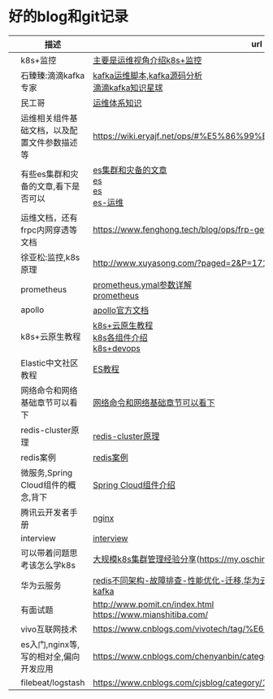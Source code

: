 # 好的blog和git记录



|      | 描述                                         | url                                                          |
| ---- | -------------------------------------------- | ------------------------------------------------------------ |
|      | k8s+监控                                     | [主要是运维视角介绍k8s+监控](https://cloud.tencent.com/developer/user/5908455) |
|      | 石臻臻:滴滴kafka专家                         | [kafka运维脚本,kafka源码分析](https://www.szzdzhp.com/kafka/)<br />[滴滴kafka知识星球](https://wx.zsxq.com/dweb2/index/group/28855282812811) |
|      | 民工哥                                       | [运维体系知识](https://zhuanlan.zhihu.com/p/366241294)       |
|      | 运维相关组件基础文档，以及配置文件参数描述等 | https://wiki.eryajf.net/ops/#%E5%86%99%E4%BD%9C%E6%84%9F%E6%80%80 |
|      | 有些es集群和灾备的文章,看下是否可以          | [es集群和灾备的文章](https://cloud.tencent.com/developer/user/6583491)<br />[es](https://cloud.tencent.com/developer/column/4008)<br />[es](https://cloud.tencent.com/developer/column/90442/tag-10307)<br />[es-运维](https://cloud.tencent.com/developer/column/84934/tag-10307) |
|      | 运维文档，还有frpc内网穿透等文档             | https://www.fenghong.tech/blog/ops/frp-get-realip/           |
|      | 徐亚松:监控,k8s原理                          | http://www.xuyasong.com/?paged=2&P=1717                      |
|      | prometheus                                   | [prometheus.ymal参数详解](https://www.cnblogs.com/rexcheny/p/10675891.html)<br />[prometheus](https://cloud.tencent.com/developer/user/7471804) |
|      | apollo                                       | [apollo官方文档](https://www.apolloconfig.com/#/zh/README)   |
|      | k8s+云原生教程                               | [k8s+云原生教程](https://jimmysong.io/kubernetes-handbook/guide/kubelet-authentication-authorization.html)<br />[k8s各组件介绍](https://blog.z0ukun.com/?cat=61)<br />[k8s+devops](https://www.yuque.com/coolops/kubernetes) |
|      | Elastic中文社区教程                          | [ES教程](https://elasticstack.blog.csdn.net/article/details/102728604) |
|      | 网络命令和网络基础章节可以看下               | [网络命令和网络基础章节可以看下](https://www.kancloud.cn/panxin20/notes/1923557  ) |
|      | redis-cluster原理                            | [redis-cluster原理](https://blog.csdn.net/xiaofeng10330111/article/details/90384502?ops_request_misc=%257B%2522request%255Fid%2522%253A%2522163653146816780265451858%2522%252C%2522scm%2522%253A%252220140713.130102334.pc%255Fblog.%2522%257D&request_id=163653146816780265451858&biz_id=0&utm_medium=distribute.pc_search_result.none-task-blog-2~blog~first_rank_v2~rank_v29-5-90384502.pc_v2_rank_blog_default&utm_term=redis+cluster&spm=1018.2226.3001.4450)<br /> |
|      | redis案例                                    | [redis案例](https://www.cnblogs.com/huanxiyun/tag/redis/)    |
|      | 微服务,Spring Cloud组件的概念,背下           | [Spring Cloud组件介绍](http://c.biancheng.net/view/5467.html) |
|      | 腾讯云开发者手册                             | [nginx](https://cloud.tencent.com/developer/doc/1158)        |
|      | interview                                    | [interview](https://zyfcodes.blog.csdn.net/article/details/100706167) |
|      | 可以带着问题思考该怎么学k8s                  | [大规模k8s集群管理经验分享](https://my.oschina.net/erdateam/blog/5336527)(https://my.oschina.net/erdateam/blog/5348560) |
|      | 华为云服务                                   | [redis不同架构-故障排查-性能优化-迁移,华为云服务都有文档,可以看](https://support.huaweicloud.com/dcs_faq/dcs-faq-0427020.html)<br />[kafka](https://support.huaweicloud.com/bestpractice-kafka/kafka-bp-190605002.html) |
|      | 有面试题                                     | http://www.pomit.cn/index.html<br />https://www.mianshitiba.com/ |
|      | vivo互联网技术                               | https://www.cnblogs.com/vivotech/tag/%E6%9C%8D%E5%8A%A1%E5%99%A8/ |
|      | es入门,nginx等,写的相对全,偏向开发应用       | https://www.cnblogs.com/chenyanbin/category/1674225.html     |
|      | filebeat/logstash                            | https://www.cnblogs.com/cjsblog/category/1272702.html        |

